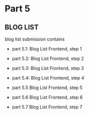 # Part 5

## BLOG LIST
blog list submission contains
-   part 5.1: Blog List Frontend, step 1
-   part 5.2: Blog List Frontend, step 2
-   part 5.3: Blog List Frontend, step 3
-   part 5.4: Blog List Frontend, step 4

-   part 5.5 Blog List Frontend, step 5
-   part 5.6 Blog List Frontend, step 6
-   part 5.7 Blog List Frontend, step 7
